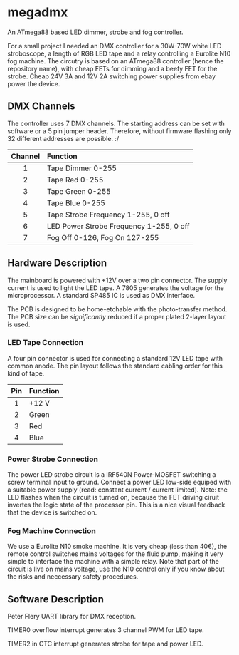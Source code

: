 # megadmx
An ATmega88 based LED dimmer, strobe and fog controller.

For a small project I needed an DMX controller for a 30W-70W white LED stroboscope, a length of RGB LED tape and a relay controlling a Eurolite N10 fog machine. The circutry is based on an ATmega88 controller (hence the repository name), with cheap
FETs for dimming and a beefy FET for the strobe. Cheap 24V 3A and 12V 2A switching power supplies from ebay power the device.

## DMX Channels
The controller uses 7 DMX channels. The starting address can be set with software or a 5 pin jumper header. Therefore, without firmware flashing only 32 different addresses are possible. :/

| Channel | Function                                |
| :-----: | :-------------------------------------- |
| 1       | Tape Dimmer 0-255                       |
| 2       | Tape Red 0-255                          |
| 3       | Tape Green 0-255                        |
| 4       | Tape Blue  0-255                        |
| 5       | Tape Strobe Frequency 1-255, 0 off      |
| 6       | LED Power Strobe Frequency 1-255, 0 off |
| 7       | Fog Off 0-126, Fog On 127-255           |

## Hardware Description
The mainboard is powered with +12V over a two pin connector. The supply current is used to light the LED tape. A 7805 generates the voltage for the microprocessor. A standard SP485 IC is used as DMX interface.

The PCB is designed to be home-etchable with the photo-transfer method. The PCB size can be _significantly_ reduced if a proper plated 2-layer layout is used.

### LED Tape Connection
A four pin connector is used for connecting a standard 12V LED tape with common anode. The pin layout follows the standard cabling order for this kind of tape.

| Pin | Function |
| :-: | -------- |
| 1   | +12 V    |
| 2   | Green    |
| 3   | Red      |
| 4   | Blue     |

### Power Strobe Connection
The power LED strobe circuit is a IRF540N Power-MOSFET switching a screw terminal input to ground. Connect a power LED low-side equiped with a suitable power supply (read: constant current / current limited). Note: the LED flashes when the circuit is turned on, because the FET driving ciruit invertes the logic state of the processor pin. This is a nice visual feedback that the device is switched on.

### Fog Machine Connection
We use a Eurolite N10 smoke machine. It is very cheap (less than 40€), the remote control switches mains voltages for the fluid pump, making it very simple to interface the machine with a simple relay. Note that part of the circuit is live on mains voltage, use the N10 control only if you know about the risks and neccessary safety procedures.

## Software Description

Peter Flery UART library for DMX reception.

TIMER0 overflow interrupt generates 3 channel PWM for LED tape.

TIMER2 in CTC interrupt generates strobe for tape and power LED.
